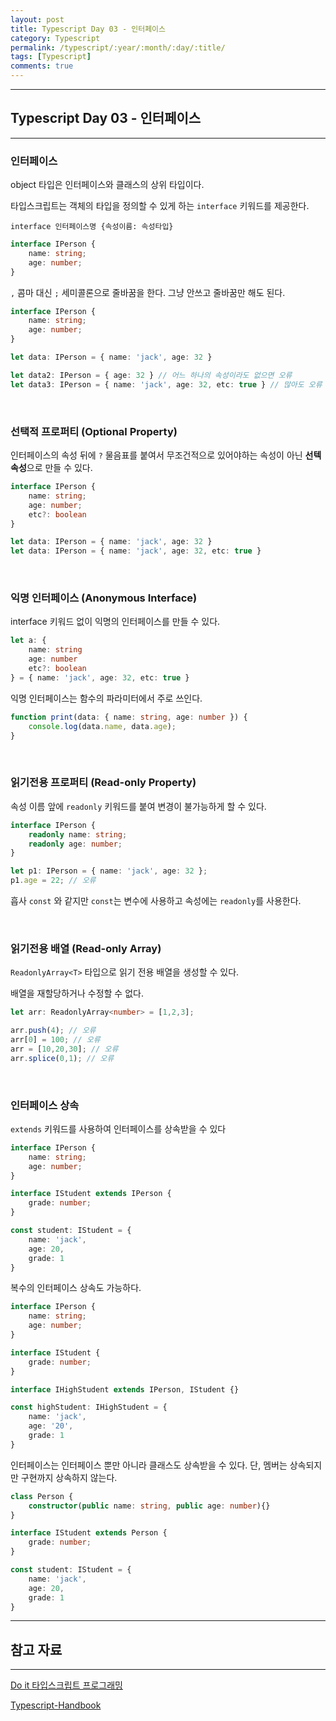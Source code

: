 ```yaml
---
layout: post
title: Typescript Day 03 - 인터페이스
category: Typescript
permalink: /typescript/:year/:month/:day/:title/
tags: [Typescript]
comments: true
---
```


---

## Typescript Day 03 - 인터페이스

---

### 인터페이스

object 타입은 인터페이스와 클래스의 상위 타입이다.

타입스크립트는 객체의 타입을 정의할 수 있게 하는 `interface` 키워드를 제공한다.

`interface 인터페이스명 {속성이름: 속성타입}`

```typescript
interface IPerson {
    name: string;
    age: number;
}
```

`,` 콤마 대신 `;` 세미콜론으로 줄바꿈을 한다. 그냥 안쓰고 줄바꿈만 해도 된다.

```typescript
interface IPerson {
    name: string;
    age: number;
}

let data: IPerson = { name: 'jack', age: 32 }

let data2: IPerson = { age: 32 } // 어느 하나의 속성이라도 없으면 오류
let data3: IPerson = { name: 'jack', age: 32, etc: true } // 많아도 오류
```

<br>

### 선택적 프로퍼티 (Optional Property)

인터페이스의 속성 뒤에 `?` 물음표를 붙여서 무조건적으로 있어야하는 속성이 아닌 **선텍 속성**으로 만들 수 있다.

```typescript
interface IPerson {
    name: string;
    age: number;
    etc?: boolean
}

let data: IPerson = { name: 'jack', age: 32 }
let data: IPerson = { name: 'jack', age: 32, etc: true }
```

<br>

### 익명 인터페이스 (Anonymous Interface)

interface 키워드 없이 익명의 인터페이스를 만들 수 있다.

```typescript
let a: {
    name: string
    age: number
    etc?: boolean
} = { name: 'jack', age: 32, etc: true }
```

익명 인터페이스는 함수의 파라미터에서 주로 쓰인다.

```typescript
function print(data: { name: string, age: number }) {
    console.log(data.name, data.age);
}
```

<br>

### 읽기전용 프로퍼티 (Read-only Property)

속성 이름 앞에 `readonly` 키워드를 붙여 변경이 불가능하게 할 수 있다.

```typescript
interface IPerson {
    readonly name: string;
    readonly age: number;
}

let p1: IPerson = { name: 'jack', age: 32 };
p1.age = 22; // 오류
```

흡사 `const` 와 같지만 `const`는 변수에 사용하고 속성에는 `readonly`를 사용한다.

<br>

### 읽기전용 배열 (Read-only Array)

`ReadonlyArray<T>` 타입으로 읽기 전용 배열을 생성할 수 있다.

배열을 재할당하거나 수정할 수 없다.

```typescript
let arr: ReadonlyArray<number> = [1,2,3];

arr.push(4); // 오류
arr[0] = 100; // 오류
arr = [10,20,30]; // 오류
arr.splice(0,1); // 오류
```

<br>

### 인터페이스 상속

`extends` 키워드를 사용하여 인터페이스를 상속받을 수 있다

```typescript
interface IPerson {
    name: string;
    age: number;
}

interface IStudent extends IPerson {
    grade: number;
}

const student: IStudent = {
    name: 'jack',
    age: 20,
    grade: 1
}
```

복수의 인터페이스 상속도 가능하다.

```typescript
interface IPerson {
    name: string;
    age: number;
}

interface IStudent {
    grade: number;
}

interface IHighStudent extends IPerson, IStudent {}

const highStudent: IHighStudent = {
    name: 'jack',
    age: '20',
    grade: 1
}
```

인터페이스는 인터페이스 뿐만 아니라 클래스도 상속받을 수 있다. 단, 멤버는 상속되지만 구현까지 상속하지 않는다.

```typescript
class Person {
    constructor(public name: string, public age: number){}
}

interface IStudent extends Person {
    grade: number;
}

const student: IStudent = {
    name: 'jack',
    age: 20,
    grade: 1
}
```





---

## 참고 자료

---

[Do it 타입스크립트 프로그래밍](https://books.google.co.kr/books/about/Do_it_%ED%83%80%EC%9E%85%EC%8A%A4%ED%81%AC%EB%A6%BD%ED%8A%B8_%ED%94%84%EB%A1%9C%EA%B7%B8%EB%9E%98%EB%B0%8D.html?id=8cjTDwAAQBAJ&printsec=frontcover&source=kp_read_button&redir_esc=y#v=onepage&q&f=false)

[Typescript-Handbook](https://typescript-kr.github.io/pages/basic-types.html)

